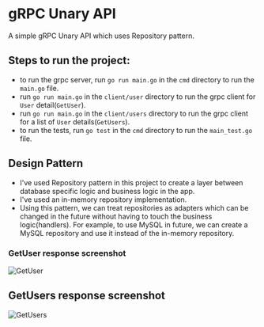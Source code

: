 # gRPC Unary API 
A simple gRPC Unary API which uses Repository pattern. 

## Steps to run the project:
- to run the grpc server, run `go run main.go` in the `cmd` directory to run the `main.go` file.
- run `go run main.go` in the `client/user` directory to run the grpc client for `User` detail(`GetUser`).
- run `go run main.go` in the `client/users` directory to run the grpc client for a list of `User` details(`GetUsers`).
- to run the tests, run `go test` in the `cmd` directory to run the `main_test.go` file.

## Design Pattern
- I've used Repository pattern in this project to create a layer between database specific logic and business logic in the app.
- I've used an in-memory repository implementation.
- Using this pattern, we can treat repositories as adapters which can be changed in the future without having to touch the business logic(handlers). For example, to use MySQL in future, we can create a MySQL
    repository and use it instead of the in-memory repository. 
  

### GetUser response screenshot

![GetUser](https://github.com/AnnuCode/toy-grpc/assets/97174641/1e576188-0031-421b-8119-37401588befc)


## GetUsers response screenshot

![GetUsers](https://github.com/AnnuCode/toy-grpc/assets/97174641/d0ff6bdd-ea28-433b-bc89-aeea4c217237)
